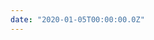 ```yaml
---
date: "2020-01-05T00:00:00.0Z"
---
```


[Criteo Netcore Tweet]: https://twitter.com/KooKiz/status/1221819208352354305
[JavaScript Pipeline Operator]: https://github.com/tc39/proposal-pipeline-operator/wiki
[Making Jeff Rich]: https://www.reddit.com/r/ProgrammerHumor/comments/etkmxb/cloud_is_a_costly_rental_of_someone_elses_computer/
[SNAFU paper summary]: https://blog.acolyer.org/2020/01/20/stella-coping-with-complexity-2/
[Work is Work]: https://codahale.com/work-is-work/
[Architecture Strategy]: https://blog.thepete.net/blog/2019/12/09/delivering-on-an-architecture-strategy/
[Structured RFC Process]: https://philcalcado.com/2018/11/19/a_structured_rfc_process.html
[Algorithm Interviews]: https://danluu.com/algorithms-interviews/
[Production Oriented Development]: https://medium.com/@paulosman/production-oriented-development-8ae05f8cc7ea
[Is this really a team]: http://www.lindbohm.se/2018/is-this-really-a-team
[Marco on 1on1s]: https://marcorogers.com/blog/my-approach-to-1-on-1s
[Zero Trust and Identity]: https://techcommunity.microsoft.com/t5/azure-active-directory-identity/zero-hype/ba-p/1061413
[Designing Data Intensive Applications summary]: https://henrikwarne.com/2019/07/27/book-review-designing-data-intensive-applications/
[First 90 days]: https://lethain.com/first-ninety-days-cto-vpe/
[Internet of Beefs]: https://www.ribbonfarm.com/2020/01/16/the-internet-of-beefs/
[History of React-Redux]: https://blog.isquaredsoftware.com/2018/11/react-redux-history-implementation/
[Engineering Brand]: https://lethain.com/eng-brand/

[//]: # (Books)
[The Manager's Path]: https://www.amazon.com/dp/B06XP3GJ7F/
[Fall; or, Dodge in Hell: A Novel]: https://www.amazon.com/dp/B071X3ZWDN/
